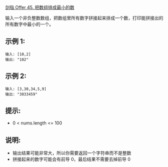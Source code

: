 [剑指 Offer 45. 把数组排成最小的数](https://leetcode-cn.com/problems/ba-shu-zu-pai-cheng-zui-xiao-de-shu-lcof/)

输入一个非负整数数组，把数组里所有数字拼接起来排成一个数，打印能拼接出的所有数字中最小的一个。

## 示例 1:
```
输入: [10,2]
输出: "102"
```

## 示例 2:
```
输入: [3,30,34,5,9]
输出: "3033459"
```

## 提示:
* 0 < nums.length <= 100

## 说明:
* 输出结果可能非常大，所以你需要返回一个字符串而不是整数
* 拼接起来的数字可能会有前导 0，最后结果不需要去掉前导 0